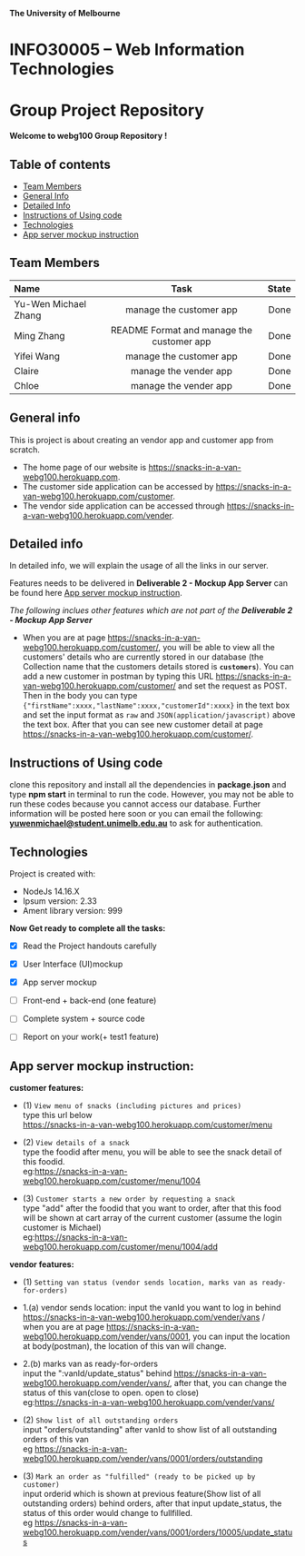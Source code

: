 **The University of Melbourne**
# INFO30005 – Web Information Technologies

# Group Project Repository

**Welcome to webg100 Group Repository !**


## Table of contents
* [Team Members](#team-members)
* [General Info](#general-info)
* [Detailed Info](#detailed-info)
* [Instructions of Using code](#instructions-of-Using-code)
* [Technologies](#technologies)
* [App server mockup instruction](#app-server-mockup-instruction)


## Team Members

| Name | Task | State |
| :---         |     :---:      |          ---: |
| Yu-Wen Michael Zhang  | manage the customer app     |  Done |
| Ming Zhang   | README Format and manage the customer app      |  Done |
| Yifei Wang    | manage the customer app    |  Done |
| Claire    | manage the vender app    |  Done |
| Chloe    | manage the vender app    |  Done |

## General info
This is project is about creating an vendor app and customer app from scratch. 
* The home page of our website is https://snacks-in-a-van-webg100.herokuapp.com. 
* The customer side application can be accessed by https://snacks-in-a-van-webg100.herokuapp.com/customer.
* The vendor side application can be accessed through https://snacks-in-a-van-webg100.herokuapp.com/vender.

## Detailed info
In detailed info, we will explain the usage of all the links in our server.

Features needs to be delivered in **Deliverable 2 - Mockup App Server** can be found here [App server mockup instruction](#app-server-mockup-instruction). 

_The following inclues other features which are not part of the **Deliverable 2 - Mockup App Server**_

* When you are at page https://snacks-in-a-van-webg100.herokuapp.com/customer/, you will be able to view all the customers' details who are currently stored in our database (the Collection name that the customers details stored is **`customers`**). You can add a new customer in postman by typing this URL https://snacks-in-a-van-webg100.herokuapp.com/customer/ and set the request as POST. Then in the body you can type `{"firstName":xxxx,"lastName":xxxx,"customerId":xxxx}` in the text box and set the input format as `raw` and `JSON(application/javascript)` above the text box. After that you can see new customer detail at page https://snacks-in-a-van-webg100.herokuapp.com/customer/.


## Instructions of Using code
clone this repository and install all the dependencies in **package.json** and type **npm start** in terminal to run the code. However, you may not be able to run these codes because you cannot access our database. Further information will be posted here soon or you can email the following: **yuwenmichael@student.unimelb.edu.au** to ask for authentication.


## Technologies
Project is created with:
* NodeJs 14.16.X
* Ipsum version: 2.33
* Ament library version: 999


**Now Get ready to complete all the tasks:**

- [x] Read the Project handouts carefully
- [x] User Interface (UI)mockup
- [x] App server mockup
- [ ] Front-end + back-end (one feature)
- [ ] Complete system + source code
- [ ] Report on your work(+ test1 feature)


## App server mockup instruction:

**customer features:**

* (1) `View menu of snacks (including pictures and prices)`<br />
type this url below<br />
https://snacks-in-a-van-webg100.herokuapp.com/customer/menu

* (2) `View details of a snack`<br />
type the foodid after menu, you will be able to see the snack detail of this foodid.<br />
eg:https://snacks-in-a-van-webg100.herokuapp.com/customer/menu/1004

* (3) `Customer starts a new order by requesting a snack`<br />
type "add" after the foodid that you want to order, after that this food will be shown at cart array of the current customer (assume the login customer is Michael)<br /> 
eg:https://snacks-in-a-van-webg100.herokuapp.com/customer/menu/1004/add<br />


**vendor features:**

* (1) `Setting van status (vendor sends location, marks van as ready-for-orders)`<br />

* 1.(a) vendor sends location:
input the vanId you want to log in behind https://snacks-in-a-van-webg100.herokuapp.com/vender/vans /<br />
when you are at page https://snacks-in-a-van-webg100.herokuapp.com/vender/vans/0001, you can input the location at body(postman), the location of this van will change.

* 2.(b) marks van as ready-for-orders<br />
input the ":vanId/update_status" behind https://snacks-in-a-van-webg100.herokuapp.com/vender/vans/, after that, you can change the status of this van(close to open. open to close)<br />
eg:https://snacks-in-a-van-webg100.herokuapp.com/vender/vans/

* (2) `Show list of all outstanding orders` <br />
input "orders/outstanding" after vanId to show list of all outstanding orders of this van <br />
eg https://snacks-in-a-van-webg100.herokuapp.com/vender/vans/0001/orders/outstanding

* (3) `Mark an order as "fulfilled" (ready to be picked up by customer)` <br />
input orderid which is shown at previous feature(Show list of all outstanding orders) behind orders, after that input update_status, the status of this order would change to fullfilled.<br />
eg https://snacks-in-a-van-webg100.herokuapp.com/vender/vans/0001/orders/10005/update_status
